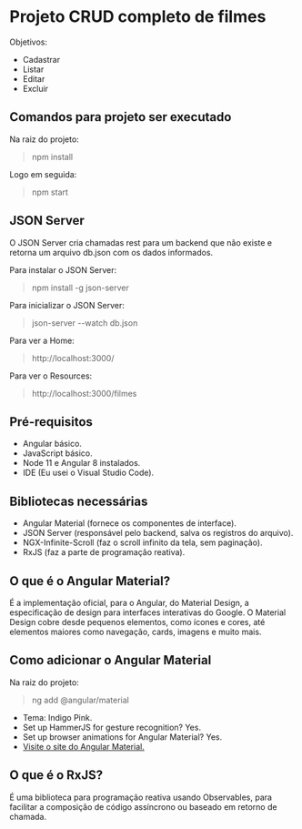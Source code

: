 # Projeto CRUD completo de filmes
Objetivos: 
- Cadastrar
- Listar 
- Editar
- Excluir

## Comandos para projeto ser executado
Na raiz do projeto:
>npm install

Logo em seguida:
>npm start

## JSON Server
O JSON Server cria chamadas rest para um backend que não existe e retorna um arquivo db.json com os dados informados.

Para instalar o JSON Server:
>npm install -g json-server 

Para inicializar o JSON Server:
>json-server --watch db.json

Para ver a Home:
>http://localhost:3000/

Para ver o Resources:
>http://localhost:3000/filmes 

## Pré-requisitos
- Angular básico.
- JavaScript básico.
- Node 11 e Angular 8 instalados. 
- IDE (Eu usei o Visual Studio Code).

## Bibliotecas necessárias 
- Angular Material (fornece os componentes de interface).
- JSON Server (responsável pelo backend, salva os registros do arquivo).
- NGX-Infinite-Scroll (faz o scroll infinito da tela, sem paginação).
- RxJS (faz a parte de programação reativa).

## O que é o Angular Material?
É a implementação oficial, para o Angular, do Material Design, a especificação de design para interfaces interativas do Google. O Material Design cobre desde pequenos elementos, como ícones e cores, até elementos maiores como navegação, cards, imagens e muito mais.

## Como adicionar o Angular Material
Na raiz do projeto:
>ng add @angular/material
- Tema: Indigo Pink. 
- Set up HammerJS for gesture recognition? Yes.
- Set up browser animations for Angular Material? Yes.
- <a href="https://material.angularjs.org/latest/">Visite o site do Angular Material.</a>

## O que é o RxJS?
É uma biblioteca para programação reativa usando Observables, para facilitar a composição de código assíncrono ou baseado em retorno de chamada. 

